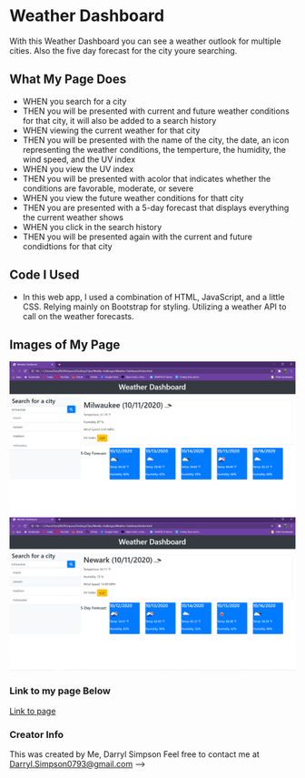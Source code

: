 
# Weather Dashboard

With this Weather Dashboard you can see a weather outlook for multiple cities. Also the five day forecast for the city youre searching.

## What My Page Does

* WHEN you search for a city 
* THEN you will be presented with current and future weather conditions for that city, it will also be added to a search history
* WHEN viewing the current weather for that city 
* THEN you will be presented with the name of the city, the date, an icon representing the weather conditions, the temperture, the humidity, the wind speed, and the UV index
* WHEN you view the UV index
* THEN you will be presented with acolor that indicates whether the conditions are favorable, moderate, or severe
* WHEN you view the future weather conditions for thatt city 
* THEN you are presented with a 5-day forecast that displays everything the current weather shows
* WHEN you click in the search history
* THEN you will be presented again with the current and future condidtions for that city



## Code I Used
* In this web app, I used a combination of HTML, JavaScript, and a little CSS. Relying mainly on Bootstrap for styling. Utilizing a weather API to call on the weather forecasts.


## Images of My Page

![ScreenShot1of4](Assets/images/image01.png)
![ScreenShot2of4](Assets/images/image02.png)




### Link to my page Below

[Link to page](https://darrylsimpson.github.io/Weather-Dashboard)


### Creator Info

This was created by Me, Darryl Simpson 
Feel free to contact me at [Darryl.Simpson0793@gmail.com](mailto:Darryl.Simpson0793@gmail.com)
-->
